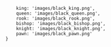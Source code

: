         king: 'images/black_king.png',
        queen: 'images/black_queen.png',
        rook: 'images/black_rook.png',
        bishop: 'images/black_bishop.png',
        knight: 'images/black_knight.png',
        pawn: 'images/black_pawn.png'
    }
